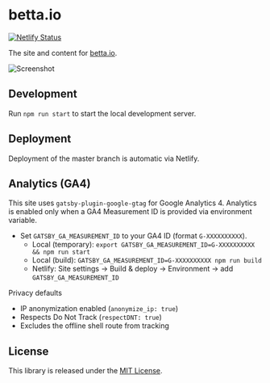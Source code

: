 # betta.io

[![Netlify Status](https://api.netlify.com/api/v1/badges/da952ace-f822-4750-94ff-078f29e6c752/deploy-status)](https://app.netlify.com/sites/betta/deploys)

The site and content for [betta.io](https://betta.io).

![Screenshot](./content/images/screenshot.png)

## Development

Run `npm run start` to start the local development server.

## Deployment

Deployment of the master branch is automatic via Netlify.

## Analytics (GA4)

This site uses `gatsby-plugin-google-gtag` for Google Analytics 4. Analytics is enabled only when a GA4 Measurement ID is provided via environment variable.

- Set `GATSBY_GA_MEASUREMENT_ID` to your GA4 ID (format `G-XXXXXXXXXX`).
  - Local (temporary): `export GATSBY_GA_MEASUREMENT_ID=G-XXXXXXXXXX && npm run start`
  - Local (build): `GATSBY_GA_MEASUREMENT_ID=G-XXXXXXXXXX npm run build`
  - Netlify: Site settings → Build & deploy → Environment → add `GATSBY_GA_MEASUREMENT_ID`

Privacy defaults
- IP anonymization enabled (`anonymize_ip: true`)
- Respects Do Not Track (`respectDNT: true`)
- Excludes the offline shell route from tracking

## License

This library is released under the [MIT License](LICENSE).
